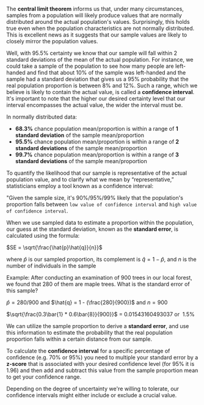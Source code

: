 The **central limit theorem** informs us that, under many circumstances, samples from a population will likely produce values that are normally distributed around the actual population's values. Surprisingly, this holds true even when the population characteristics are not normally distributed. This is excellent news as it suggests that our sample values are likely to closely mirror the population values.

Well, with 95.5% certainty we know that our sample will fall within 2 standard deviations of the mean of the actual population. For instance, we could take a sample of the population to see how many people are left-handed and find that about 10% of the sample was left-handed and the sample had a standard deviation that gives us a 95% probability that the real population proportion is between 8% and 12%. Such a range, which we believe is likely to contain the actual value, is called a **confidence interval**. It's important to note that the higher our desired certainty level that our interval encompasses the actual value, the wider the interval must be.

In normally distributed data:
* __68.3%__ chance population mean/proportion is within a range of __1 standard deviation__ of the sample mean/proportion 
* __95.5%__ chance population mean/proportion is within a range of __2 standard deviations__ of the sample mean/proportion
* __99.7%__ chance population mean/proportion is within a range of __3 standard deviations__ of the sample mean/proportion

To quantify the likelihood that our sample is representative of the actual population value, and to clarify what we mean by “representative,” statisticians employ a tool known as a confidence interval:

"Given the sample size, it's 90%/95%/99% likely that the population's proportion falls between `low value of confidence interval` and `high value of confidence interval`.

When we use sampled data to estimate a proportion within the population, our guess at the standard deviation, known as the **standard error**, is calculated using the formula:

$SE = \sqrt{\frac{\hat{p}\hat{q}}{n}}$

where $\hat{p}$ is our sampled proportion, its complement is $\hat{q} = 1 - \hat{p}$, and $n$ is the number of individuals in the sample

Example: After conducting an examination of 900 trees in our local forest, we found that 280 of them are maple trees. What is the standard error of this sample?

$\hat{p} = 280 / 900$
and
$\hat{q} = 1 - (\frac{280}{900})$
and $n = 900$

$\sqrt{\frac{0.3\bar{1} * 0.6\bar{8}}{900}}$ = $0.01543160493037$ or $~1.5\%$

We can utilize the sample proportion to derive a **standard error**, and use this information to estimate the probability that the real population proportion falls within a certain distance from our sample.

To calculate the **confidence interval** for a specific percentage of confidence (e.g. 70% or 95%) you need to multiple your standard error by a **z-score** that is associated with your desired confidence level (for 95% it is 1.96) and then add and subtract this value from the sample proportion mean to get your confidence range.

Depending on the degree of uncertainty we're willing to tolerate, our confidence intervals might either include or exclude a crucial value.
